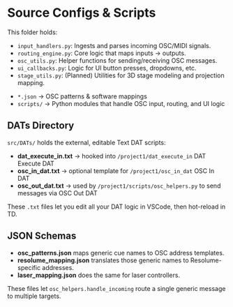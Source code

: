 # Source Configs & Scripts

This folder holds:  

- `input_handlers.py`: Ingests and parses incoming OSC/MIDI signals.
- `routing_engine.py`: Core logic that maps inputs → outputs.
- `osc_utils.py`: Helper functions for sending/receiving OSC messages.
- `ui_callbacks.py`: Logic for UI button presses, dropdowns, etc.
- `stage_utils.py`: (Planned) Utilities for 3D stage modeling and projection mapping.

<!-- Example configs live in `config/routing_map.json`, `config/input_aliases.json`, and `config/endpoints.json`. -->

- `*.json` → OSC patterns & software mappings  
- `scripts/` → Python modules that handle OSC input, routing, and UI logic  

## DATs Directory

`src/DATs/` holds the external, editable Text DAT scripts:

- **dat_execute_in.txt** → hooked into `/project1/dat_execute_in` DAT Execute DAT  
- **osc_in_dat.txt** → optional template for `/project1/osc_in_dat` OSC In DAT  
- **osc_out_dat.txt** → used by `/project1/scripts/osc_helpers.py` to send messages via OSC Out DAT

These `.txt` files let you edit all your DAT logic in VSCode, then hot-reload in TD.

## JSON Schemas

- **osc_patterns.json** maps generic cue names to OSC address templates.
- **resolume_mapping.json** translates those generic names to Resolume-specific addresses.
- **laser_mapping.json** does the same for laser controllers.

These files let `osc_helpers.handle_incoming` route a single generic message to multiple targets.